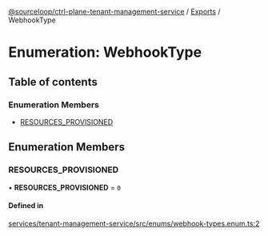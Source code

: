 [@sourceloop/ctrl-plane-tenant-management-service](../README.md) / [Exports](../modules.md) / WebhookType

# Enumeration: WebhookType

## Table of contents

### Enumeration Members

- [RESOURCES\_PROVISIONED](WebhookType.md#resources_provisioned)

## Enumeration Members

### RESOURCES\_PROVISIONED

• **RESOURCES\_PROVISIONED** = ``0``

#### Defined in

[services/tenant-management-service/src/enums/webhook-types.enum.ts:2](https://github.com/sourcefuse/arc-saas/blob/5e03dcb/services/tenant-management-service/src/enums/webhook-types.enum.ts#L2)
